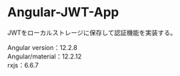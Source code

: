 # Angular-JWT-App

JWTをローカルストレージに保存して認証機能を実装する。

Angular version：12.2.8<br>
Angular/material：12.2.12<br>
rxjs：6.6.7
